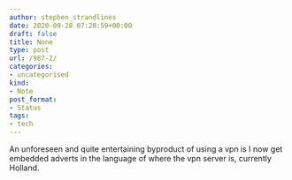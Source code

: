 ```yaml
---
author: stephen_strandlines
date: 2020-09-28 07:28:59+00:00
draft: false
title: None
type: post
url: /987-2/
categories:
- uncategorised
kind:
- Note
post_format:
- Status
tags:
- tech
---
```


An unforeseen and quite entertaining byproduct of using a vpn is I now get embedded adverts in the language of where the vpn server is, currently Holland.
